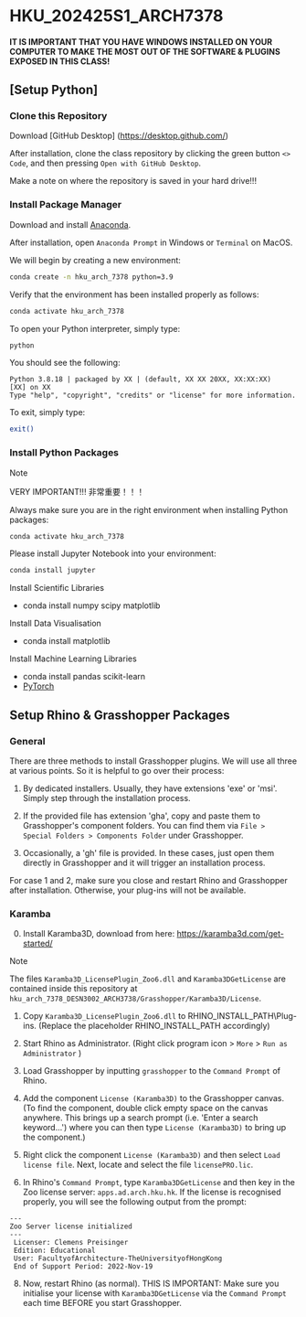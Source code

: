 # HKU_202425S1_ARCH7378


#### IT IS IMPORTANT THAT YOU HAVE WINDOWS INSTALLED ON YOUR COMPUTER TO MAKE THE MOST OUT OF THE SOFTWARE & PLUGINS EXPOSED IN THIS CLASS! ####

## [Setup Python]

### Clone this Repository

Download [GitHub Desktop] (https://desktop.github.com/)

After installation, clone the class repository by clicking the green button ```<> Code```, and then pressing ```Open with GitHub Desktop```.

Make a note on where the repository is saved in your hard drive!!!

### Install Package Manager

Download and install [Anaconda](https://docs.anaconda.com/free/anaconda/install/windows/).

After installation, open ```Anaconda Prompt``` in Windows or ```Terminal``` on MacOS.

We will begin by creating a new environment:
```bash
conda create -n hku_arch_7378 python=3.9
```

Verify that the environment has been installed properly as follows:

```bash
conda activate hku_arch_7378
```

To open your Python interpreter, simply type:

```bash
python
```

You should see the following:
```
Python 3.8.18 | packaged by XX | (default, XX XX 20XX, XX:XX:XX)
[XX] on XX
Type "help", "copyright", "credits" or "license" for more information.
```

To exit, simply type:

```bash
exit()
```

### Install Python Packages

> [!NOTE]
> VERY IMPORTANT!!! 非常重要！！！

Always make sure you are in the right environment when installing Python packages:

```bash
conda activate hku_arch_7378
```

Please install Jupyter Notebook into your environment:

```bash
conda install jupyter
```

Install Scientific Libraries
* conda install numpy scipy matplotlib

Install Data Visualisation
* conda install matplotlib

Install Machine Learning Libraries
* conda install pandas scikit-learn
* [PyTorch](https://pytorch.org/get-started/locally/)


## Setup Rhino & Grasshopper Packages

### General

There are three methods to install Grasshopper plugins.   We will use all three at various points.  So it is helpful to go over their process:

1. By dedicated installers.  Usually, they have extensions 'exe' or 'msi'.  Simply step through the installation process.

2. If the provided file has extension 'gha', copy and paste them to Grasshopper's component folders.  You can find them via ```File > Special Folders > Components Folder``` under Grasshopper.

3. Occasionally, a 'gh' file is provided.  In these cases, just open them directly in Grasshopper and it will trigger an installation process.

For case 1 and 2, make sure you close and restart Rhino and Grasshopper after installation.  Otherwise, your plug-ins will not be available.

### Karamba


0. Install Karamba3D, download from here:
https://karamba3d.com/get-started/


> [!NOTE]
> The files ```Karamba3D_LicensePlugin_Zoo6.dll``` and ```Karamba3DGetLicense``` are contained inside this repository at ```hku_arch_7378_DESN3002_ARCH3738/Grasshopper/Karamba3D/License```.

1. Copy ```Karamba3D_LicensePlugin_Zoo6.dll``` to RHINO_INSTALL_PATH\Plug-ins.
   (Replace the placeholder RHINO_INSTALL_PATH accordingly)

2. Start Rhino as Administrator. (Right click program icon > ```More``` > ```Run as Administrator``` )

3. Load Grasshopper by inputting ```grasshopper``` to the ```Command Prompt``` of Rhino.

4. Add the component ```License (Karamba3D)``` to the Grasshopper canvas.
  (To find the component, double click empty space on the canvas anywhere.  This brings up a search prompt (i.e. 'Enter a search keyword...') where you can then type ```License (Karamba3D)``` to bring up the component.)

6. Right click the component ```License (Karamba3D)``` and then select ```Load license file```.  Next, locate and select the file ```licensePRO.lic```.

7. In Rhino's ```Command Prompt```, type ```Karamba3DGetLicense``` and then key in the Zoo license server: ```apps.ad.arch.hku.hk```.  If the license is recognised properly, you will see the following output from the prompt:


```
---
Zoo Server license initialized
---
 Licenser: Clemens Preisinger
 Edition: Educational
 User: FacultyofArchitecture-TheUniversityofHongKong
 End of Support Period: 2022-Nov-19
```

8. Now, restart Rhino (as normal). THIS IS IMPORTANT: Make sure you initialise your license with ```Karamba3DGetLicense``` via the ```Command Prompt``` each time BEFORE you start Grasshopper.
